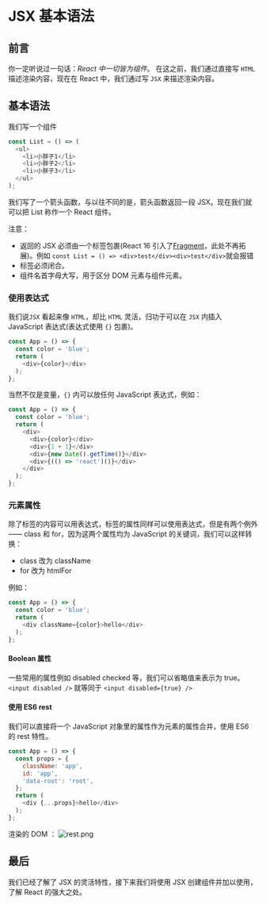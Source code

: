 # JSX 基本语法

## 前言

你一定听说过一句话：*React 中一切皆为组件*。
在这之前，我们通过直接写 `HTML` 描述渲染内容，现在在 React 中，我们通过写 `JSX` 来描述渲染内容。

## 基本语法

我们写一个组件
```js
const List = () => (
  <ul>
    <li>小胖子1</li>
    <li>小胖子2</li>
    <li>小胖子3</li>
  </ul>
);
```
我们写了一个箭头函数，与以往不同的是，箭头函数返回一段 JSX。现在我们就可以把 List 称作一个 React 组件。

注意：
- 返回的 JSX 必须由一个标签包裹(React 16 引入了[Fragment](https://reactjs.org/docs/fragments.html)，此处不再拓展)。例如 `const List = () => <div>test</div><div>test</div>`就会报错
- 标签必须闭合。
- 组件名首字母大写，用于区分 DOM 元素与组件元素。

### 使用表达式

我们说`JSX` 看起来像 `HTML`，却比 `HTML` 灵活，归功于可以在 `JSX` 内插入 JavaScript 表达式(表达式使用 `{}` 包裹)。
```js
const App = () => {
  const color = 'blue';
  return (
    <div>{color}</div>
  );
};
```
当然不仅是变量，`{}` 内可以放任何 JavaScript 表达式，例如：
```js
const App = () => {
  const color = 'blue';
  return (
    <div>
      <div>{color}</div>
      <div>{1 + 1}</div>
      <div>{new Date().getTime()}</div>
      <div>{(() => 'react')()}</div>
    </div>
  );
};
```

### 元素属性

除了标签的内容可以用表达式，标签的属性同样可以使用表达式，但是有两个例外 —— class 和 for，因为这两个属性均为 JavaScript 的关键词，我们可以这样转换：
- class 改为 className
- for 改为 htmlFor

例如：
```js
const App = () => {
  const color = 'blue';
  return (
    <div className={color}>hello</div>
  );
};
```

#### Boolean 属性

一些常用的属性例如 disabled checked 等，我们可以省略值来表示为 true。
`<input disabled />` 就等同于 `<input disabled={true} />`

#### 使用 ES6 rest

我们可以直接将一个 JavaScript 对象里的属性作为元素的属性合并，使用 ES6 的 rest 特性。
```js
const App = () => {
  const props = {
    className: 'app',
    id: 'app',
    'data-root': 'root',
  };
  return (
    <div {...props}>hello</div>
  );
};
```
渲染的 DOM ：
![rest.png](https://i.loli.net/2018/12/11/5c0fa401e0384.png)

## 最后

我们已经了解了 JSX 的灵活特性，接下来我们将使用 JSX 创建组件并加以使用，了解 React 的强大之处。